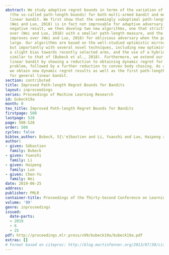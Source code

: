 ```yaml
---
abstract: We study adaptive regret bounds in terms of the variation of the losses
  (the so-called path-length bounds) for both multi-armed bandit and more generally
  linear bandit. We first show that the seemingly suboptimal path-length bound of
  (Wei and Luo, 2018) is in fact not improvable for adaptive adversary. Despite this
  negative result, we then develop two new algorithms, one that strictly improves
  over (Wei and Luo, 2018) with a smaller path-length measure, and the other which
  improves over (Wei and Luo, 2018) for oblivious adversary when the path-length is
  large. Our algorithms are based on the well-studied optimistic mirror descent framework,
  but importantly with several novel techniques, including new optimistic predictions,
  a slight bias towards recently selected arms, and the use of a hybrid regularizer
  similar to that of (Bubeck et al., 2018). Furthermore, we extend our results to
  linear bandit by showing a reduction to obtaining dynamic regret for a full-information
  problem, followed by a further reduction to convex body chasing. As a consequence
  we obtain new dynamic regret results as well as the first path-length regret bounds
  for general linear bandit.
section: contributed
title: Improved Path-length Regret Bounds for Bandits
layout: inproceedings
series: Proceedings of Machine Learning Research
id: bubeck19a
month: 0
tex_title: Improved Path-length Regret Bounds for Bandits
firstpage: 508
lastpage: 528
page: 508-528
order: 508
cycles: false
bibtex_author: Bubeck, S{\'e}bastien and Li, Yuanzhi and Luo, Haipeng and Wei, Chen-Yu
author:
- given: Sébastien
  family: Bubeck
- given: Yuanzhi
  family: Li
- given: Haipeng
  family: Luo
- given: Chen-Yu
  family: Wei
date: 2019-06-25
address: 
publisher: PMLR
container-title: Proceedings of the Thirty-Second Conference on Learning Theory
volume: '99'
genre: inproceedings
issued:
  date-parts:
  - 2019
  - 6
  - 25
pdf: http://proceedings.mlr.press/v99/bubeck19a/bubeck19a.pdf
extras: []
# Format based on citeproc: http://blog.martinfenner.org/2013/07/30/citeproc-yaml-for-bibliographies/
---
```

